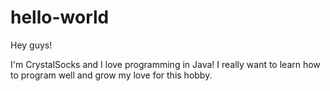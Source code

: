 # hello-world

Hey guys!

I'm CrystalSocks and I love programming in Java! I really want to learn how to program well and grow my love for this hobby.
